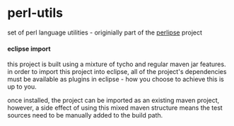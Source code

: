 perl-utils 
==========

set of perl language utilities - originially part of the [perlipse](https://github.com/skorg/perlipse) project

#### eclipse import

this project is built using a mixture of tycho and regular maven jar features. in order to import this project into eclipse, all of the
project's dependencies must be available as plugins in eclipse - how you choose to achieve this is up to you. 

once installed, the project can be imported as an existing maven project, however, a side effect of using this mixed maven structure means 
the test sources need to be manually added to the build path.
